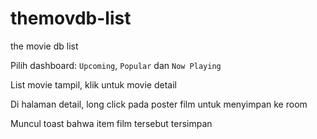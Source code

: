 # themovdb-list
the movie db list

Pilih dashboard: `Upcoming`, `Popular` dan `Now Playing`

List movie tampil, klik untuk movie detail

Di halaman detail, long click pada poster film untuk menyimpan ke room

Muncul toast bahwa item film tersebut tersimpan
